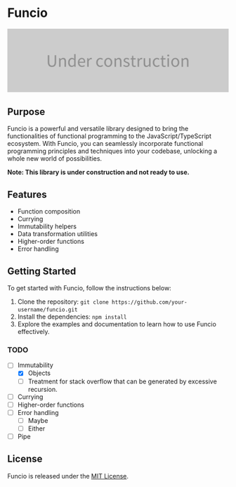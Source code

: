 # Funcio

![Building](.doc/assets/building-image.png)

## Purpose

Funcio is a powerful and versatile library designed to bring the functionalities of functional programming to the JavaScript/TypeScript ecosystem. With Funcio, you can seamlessly incorporate functional programming principles and techniques into your codebase, unlocking a whole new world of possibilities.

**Note: This library is under construction and not ready to use.**

## Features

- Function composition
- Currying
- Immutability helpers
- Data transformation utilities
- Higher-order functions
- Error handling

## Getting Started

To get started with Funcio, follow the instructions below:

1. Clone the repository: `git clone https://github.com/your-username/funcio.git`
2. Install the dependencies: `npm install`
3. Explore the examples and documentation to learn how to use Funcio effectively.

### TODO

- [ ] Immutability
  - [x] Objects
  - [ ] Treatment for stack overflow that can be generated by excessive recursion.
- [ ] Currying
- [ ] Higher-order functions
- [ ] Error handling
  - [ ] Maybe
  - [ ] Either
- [ ] Pipe

## License

Funcio is released under the [MIT License](LICENSE.txt).

